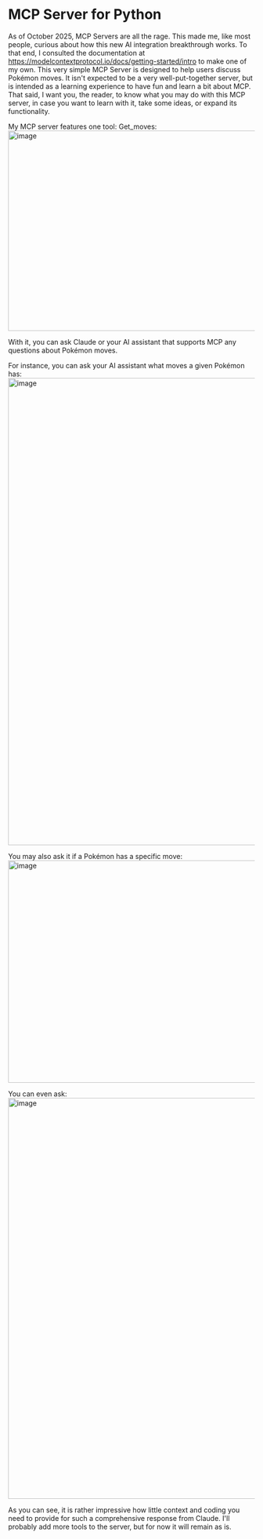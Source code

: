 # MCP Server for Python
As of October 2025, MCP Servers are all the rage. This made me, like most people, curious about how this new AI integration breakthrough works. 
To that end, I consulted the documentation at https://modelcontextprotocol.io/docs/getting-started/intro to make one of my own.
This very simple MCP Server is designed to help users discuss Pokémon moves.
It isn't expected to be a very well-put-together server, but is intended as a learning experience to have fun and learn a bit about MCP.
That said, I want you, the reader, to know what you may do with this MCP server, in case you want to learn with it, take some ideas, or expand its functionality.

My MCP server features one tool: Get_moves:
<img width="932" height="408" alt="image" src="https://github.com/user-attachments/assets/78c3d158-8352-43c0-b7d6-7b1946f0a78f" />

With it, you can ask Claude or your AI assistant that supports MCP any questions about Pokémon moves.

For instance, you can ask your AI assistant what moves a given Pokémon has:
<img width="1415" height="952" alt="image" src="https://github.com/user-attachments/assets/712bf9c7-b1de-44ed-985e-fda4945e7f9c" />

You may also ask it if a Pokémon has a specific move:
<img width="1313" height="453" alt="image" src="https://github.com/user-attachments/assets/27e60f20-262e-40c8-9bcf-a93af9343212" />

You can even ask:
<img width="1172" height="817" alt="image" src="https://github.com/user-attachments/assets/dd531ffe-b147-48c0-9436-5366fa960b8e" />

As you can see, it is rather impressive how little context and coding you need to provide for such a comprehensive response from Claude. 
I'll probably add more tools to the server, but for now it will remain as is.

